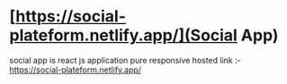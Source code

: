 # [https://social-plateform.netlify.app/](Social App)
social app is react js application pure responsive
hosted link :- https://social-plateform.netlify.app/
